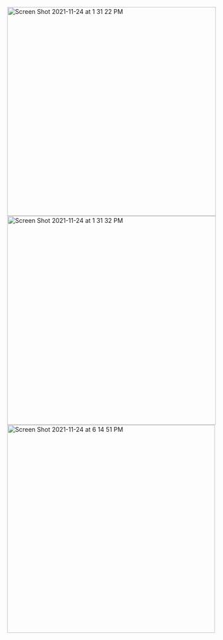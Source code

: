 <img width="480" alt="Screen Shot 2021-11-24 at 1 31 22 PM" src="https://user-images.githubusercontent.com/92252941/143249044-96a2a394-7347-42ef-a0fa-43c5505f38af.png"><img width="480" alt="Screen Shot 2021-11-24 at 1 31 32 PM" src="https://user-images.githubusercontent.com/92252941/143249097-d9d03c99-0150-4cd7-975d-e55f787897f5.png"><img width="478" alt="Screen Shot 2021-11-24 at 6 14 51 PM" src="https://user-images.githubusercontent.com/92252941/143264757-a70b97ea-6c7d-4ee8-8e3e-480ef04d2b46.png">
